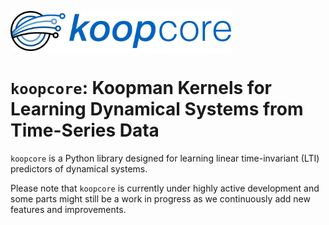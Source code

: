 <p align = "left">
  <img src="finalLogo.svg" alt="SVG Image" style="width:70%;"/>
</p>

# `koopcore`: Koopman Kernels for Learning Dynamical Systems from Time-Series Data
`koopcore` is a Python library designed for learning linear time-invariant (LTI) predictors of dynamical systems. 

Please note that `koopcore` is currently under highly active development and some parts might still be a work in progress as we continuously add new features and improvements.
